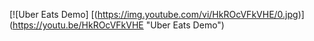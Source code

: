 [![Uber Eats Demo]
[(https://img.youtube.com/vi/HkROcVFkVHE/0.jpg)]
(https://youtu.be/HkROcVFkVHE "Uber Eats Demo")
